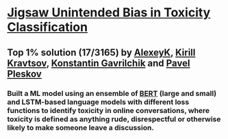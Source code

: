 # [Jigsaw Unintended Bias in Toxicity Classification](https://www.kaggle.com/c/jigsaw-unintended-bias-in-toxicity-classification)

## Top 1% solution (17/3165) by [AlexeyK](https://www.kaggle.com/akuritsyn), [Kirill Kravtsov](https://www.kaggle.com/altkirill), [Konstantin Gavrilchik](https://www.kaggle.com/dempton) and [Pavel Pleskov](https://www.kaggle.com/ppleskov) 

### Built a ML model using an ensemble of [BERT](http://jalammar.github.io/illustrated-bert/) (large and small) and LSTM-based language models with different loss functions to identify toxicity in online conversations, where toxicity is defined as anything rude, disrespectful or otherwise likely to make someone leave a discussion.
